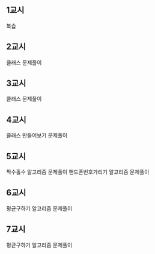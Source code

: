 ## 1교시
복습

## 2교시
클래스 문제풀이

## 3교시
클래스 문제풀이

## 4교시
클래스 만들어보기 문제풀이

## 5교시
짝수홀수 알고리즘 문제풀이
핸드폰번호가리기 알고리즘 문제풀이
## 6교시
평균구하기 알고리즘 문제풀이

## 7교시
평균구하기 알고리즘 문제풀이